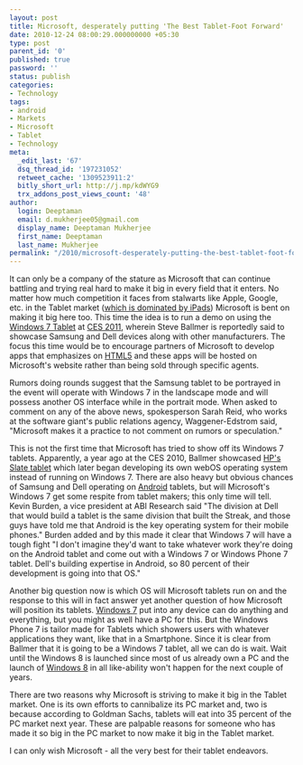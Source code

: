 ```yaml
---
layout: post
title: Microsoft, desperately putting 'The Best Tablet-Foot Forward'
date: 2010-12-24 08:00:29.000000000 +05:30
type: post
parent_id: '0'
published: true
password: ''
status: publish
categories:
- Technology
tags:
- android
- Markets
- Microsoft
- Tablet
- Technology
meta:
  _edit_last: '67'
  dsq_thread_id: '197231052'
  retweet_cache: '1309523911:2'
  bitly_short_url: http://j.mp/kdWYG9
  trx_addons_post_views_count: '48'
author:
  login: Deeptaman
  email: d.mukherjee05@gmail.com
  display_name: Deeptaman Mukherjee
  first_name: Deeptaman
  last_name: Mukherjee
permalink: "/2010/microsoft-desperately-putting-the-best-tablet-foot-forward/"
---
```

<p>It can only be a company of the stature as Microsoft that can continue battling and trying real hard to make it big in every field that it enters. No matter how much competition it faces from stalwarts like Apple, Google, etc. in the Tablet market (<a href="http://www.readwriteweb.com/archives/tablet_market_95_ipad_5_everyone_else.php">which is dominated by iPads</a>) Microsoft is bent on making it big here too. This time the idea is to run a demo on using the <a href="http://windows.microsoft.com/en-US/windows7/products/features/tablet-pc">Windows 7 Tablet</a> at <a href="http://www.cesweb.org/">CES 2011</a>, wherein Steve Ballmer is reportedly said to showcase Samsung and Dell devices along with other manufacturers. The focus this time would be to encourage partners of Microsoft to develop apps that emphasizes on <a href="http://en.wikipedia.org/wiki/HTML5">HTML5</a> and these apps will be hosted on Microsoft's website rather than being sold through specific agents. </p>
<p>Rumors doing rounds suggest that the Samsung tablet to be portrayed in the event will operate with Windows 7 in the landscape mode and will possess another OS interface while in the portrait mode. When asked to comment on any of the above news, spokesperson Sarah Reid, who works at the software giant's public relations agency, Waggener-Edstrom said, "Microsoft makes it a practice to not comment on rumors or speculation."</p>

<p>This is not the first time that Microsoft has tried to show off its Windows 7 tablets. Apparently, a year ago at the CES 2010, Ballmer showcased <a href="http://h10010.www1.hp.com/wwpc/us/en/sm/WF05a/321957-321957-64295-3841267-3955550-4332585.html">HP's Slate tablet</a> which later began developing its own webOS operating system instead of running on Windows 7. There are also heavy but obvious chances of Samsung and Dell operating on <a href="http://news.cnet.com/8301-17938_105-20015395-1.html">Android</a> tablets, but will Microsoft's Windows 7 get some respite from tablet makers; this only time will tell. Kevin Burden, a vice president at ABI Research said "The division at Dell that would build a tablet is the same division that built the Streak, and those guys have told me that Android is the key operating system for their mobile phones." Burden added and by this made it clear that Windows 7 will have a tough fight "I don't imagine they'd want to take whatever work they're doing on the Android tablet and come out with a Windows 7 or Windows Phone 7 tablet. Dell's building expertise in Android, so 80 percent of their development is going into that OS."</p>
<p>Another big question now is which OS will Microsoft tablets run on and the response to this will in fact answer yet another question of how Microsoft will position its tablets. <a href="http://www.microsoft.com/windowsphone">Windows 7</a> put into any device can do anything and everything, but you might as well have a PC for this. But the Windows Phone 7 is tailor made for Tablets which showers users with whatever applications they want, like that in a Smartphone. Since it is clear from Ballmer that it is going to be a Windows 7 tablet, all we can do is wait. Wait until the Windows 8 is launched since most of us already own a PC and the launch of <a href="http://windows8news.com/">Windows 8</a> in all like-ability won't happen for the next couple of years. </p>
<p>There are two reasons why Microsoft is striving to make it big in the Tablet market. One is its own efforts to cannibalize its PC market and, two is because according to Goldman Sachs, tablets will eat into 35 percent of the PC market next year. These are palpable reasons for someone who has made it so big in the PC market to now make it big in the Tablet market. </p>
<p>I can only wish Microsoft - all the very best for their tablet endeavors.</p>

